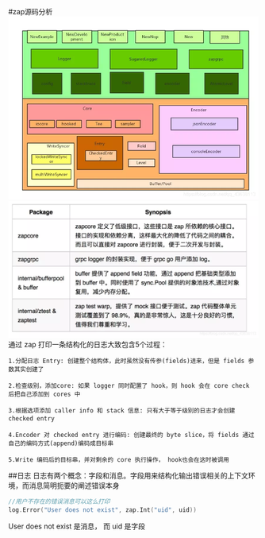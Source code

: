 
#zap源码分析
![](zap_structure.png)
![](zap_structure2.png)
通过 zap 打印一条结构化的日志大致包含5个过程：

    1.分配日志 Entry: 创建整个结构体，此时虽然没有传参(fields)进来，但是 fields 参数其实创建了
    
    2.检查级别，添加core: 如果 logger 同时配置了 hook，则 hook 会在 core check 后把自己添加到 cores 中
    
    3.根据选项添加 caller info 和 stack 信息: 只有大于等于级别的日志才会创建checked entry
    
    4.Encoder 对 checked entry 进行编码: 创建最终的 byte slice，将 fields 通过自己的编码方式(append)编码成目标串
    
    5.Write 编码后的目标串，并对剩余的 core 执行操作， hook也会在这时被调用



##日志
日志有两个概念：字段和消息。字段用来结构化输出错误相关的上下文环境，而消息简明扼要的阐述错误本身
```go
//用户不存在的错误消息可以这么打印
log.Error("User does not exist", zap.Int("uid", uid))
```
User does not exist 是消息， 而 uid 是字段
